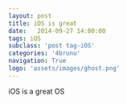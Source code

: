 ```yaml
---
layout: post
title: iOS is great
date:   2014-09-27 14:00:00
tags: iOS
subclass: 'post tag-iOS'
categories: '4brunu'
navigation: True
logo: 'assets/images/ghost.png'
---
```


iOS is a great OS
